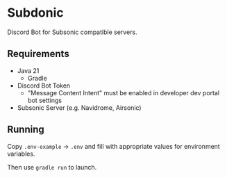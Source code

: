 # Subdonic

Discord Bot for Subsonic compatible servers.

## Requirements

- Java 21
    - Gradle
- Discord Bot Token
  - "Message Content Intent" must be enabled in developer dev portal bot settings
- Subsonic Server (e.g. Navidrome, Airsonic)

## Running

Copy `.env-example` -> `.env` and fill with appropriate values for environment variables.

Then use `gradle run` to launch.

